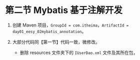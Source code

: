# 第二节 Mybatis 基于注解开发

1. 创建 Maven 项目，`GroupId = com.itheima`，`ArtifactId = day01_eesy_02mybatis_annotation`。

2. 大部分代码同【第一节】代码一致，微修改。

   * 删除 resources 文件夹下的 `IUserDao.xml` 文件及其所在包，